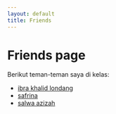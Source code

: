 ```yaml
---
layout: default
title: Friends
---
```

# Friends page

Berikut teman-teman saya di kelas:
- [ibra khalid londang](https://ibra-khalid-londang.github.io/)
- [safrina](https://safrina29.github.io/)
- [salwa azizah](https://cawa.github.io/)